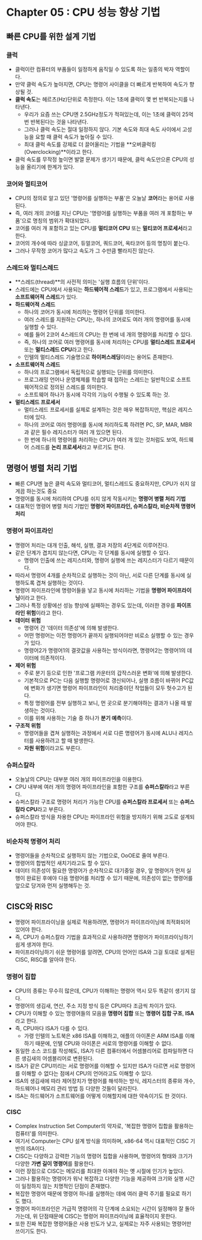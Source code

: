 # Chapter 05 : CPU 성능 향상 기법

## 빠른 CPU를 위한 설계 기법

### 클럭
- 클럭이란 컴퓨터의 부품들이 일정하게 움직일 수 있도록 하는 일종의 박자 역할이다.
- 만약 클럭 속도가 높아지면, CPU는 명령어 사이클을 더 빠르게 반복하여 속도가 향상될 것.
- **클럭 속도**는 헤르츠(Hz)단위로 측정한다. 이는 1초에 클럭이 몇 번 반복되는지를 나타낸다.
  - 우리가 요즘 쓰는 CPU엔 2.5GHz정도가 적혀있는데, 이는 1초에 클럭이 25억번 반복된다는 것을 나타낸다.
  - 그러나 클럭 속도는 절대 일정하지 않다. 기본 속도와 최대 속도 사이에서 고성능을 요할 때 클럭 속도가 높아질 수 있다.
  - 최대 클럭 속도를 강제로 더 끌어올리는 기법을 **오버클럭킹(Overclocking)**이라고 한다.
- 클럭 속도를 무작정 높이면 발열 문제가 생기기 때문에, 클럭 속도만으론 CPU의 성능을 올리기에 한계가 있다.

### 코어와 멀티코어
- CPU의 정의로 알고 있던 '명령어를 실행하는 부품'은 오늘날 **코어**라는 용어로 사용된다.
- 즉, 여러 개의 코어를 지닌 CPU는 '명령어를 실행하는 부품을 여러 개 포함하는 부품'으로 명칭의 범위가 확대되었다.
- 코어를 여러 개 포함하고 있는 CPU를 **멀티코어 CPU** 또는 **멀티코어 프로세서**라고 한다.
- 코어의 개수에 따라 싱글코어, 듀얼코어, 쿼드코어, 옥타코어 등의 명칭이 붙는다.
- 그러나 무작정 코어가 많다고 속도가 그 수만큼 빨라지진 않는다.

### 스레드와 멀티스레드
- **스레드(thread)**의 사전적 의미는 '실행 흐름의 단위'이다.
- 스레드에는 CPU에서 사용되는 **하드웨어적 스레드**가 있고, 프로그램에서 사용되는 **소프트웨어적 스레드**가 있다.
- **하드웨어적 스레드**
  - 하나의 코어가 동시에 처리하는 명령어 단위를 의미한다.
  - 여러 스레드를 지원하는 CPU는, 하나의 코어로도 여러 개의 명령어를 동시에 실행할 수 있다.
  - 예를 들어 2코어 4스레드의 CPU는 한 번에 네 개의 명령어를 처리할 수 있다.
  - 즉, 하나의 코어로 여러 명령어를 동시에 처리하는 CPU를 **멀티스레드 프로세서** 또는 **멀티스레드 CPU**라고 한다.
  - 인텔의 멀티스레드 기술명으로 **하이퍼스레딩**이라는 용어도 존재한다.
- **소프트웨어적 스레드**
  - 하나의 프로그램에서 독립적으로 실행되는 단위를 의미한다.
  - 프로그래밍 언어나 운영체제를 학습할 때 접하는 스레드는 일반적으로 소프트웨어적으로 정의된 스레드를 의미한다.
  - 소프트웨어 하나가 동시에 각각의 기능이 수행될 수 있도록 하는 것.
- **멀티스레드 프로세서**
  - 멀티스레드 프로세서를 실제로 설계하는 것은 매우 복잡하지만, 핵심은 레지스터에 있다.
  - 하나의 코어로 여러 명령어를 동시에 처리하도록 하려면 PC, SP, MAR, MBR과 같은 필수 레지스터가 여러 개 있으면 된다.
  - 한 번에 하나의 명령어를 처리하는 CPU가 여러 개 있는 것처럼도 보여, 하드웨어 스레드를 **논리 프로세서**라고 부르기도 한다.

## 명령어 병렬 처리 기법

- 빠른 CPU엔 높은 클럭 속도와 멀티코어, 멀티스레드도 중요하지만, CPU가 쉬지 않게끔 하는것도 중요
- 명령어를 동시에 처리하여 CPU를 쉬지 않게 작동시키는 **명령어 병렬 처리 기법**
- 대표적인 명령어 병렬 처리 기법인 **명령어 파이프라인, 슈퍼스칼라, 비순차적 명령어 처리**

### 명령어 파이프라인
- 명령어 처리는 대개 인출, 해석, 실행, 결과 저장의 4단계로 이루어진다.
- 같은 단계가 겹치지 않는다면, CPU는 각 단계를 동시에 실행할 수 있다.
  - 명령어 인출에 쓰는 레지스터와, 명령어 실행에 쓰는 레지스터가 다르기 때문이다.
- 따라서 명령어 4개를 순차적으로 실행하는 것이 아닌, 서로 다른 단계를 동시에 실행하도록 겹쳐 실행하는 것이다.
- 명령어 파이프라인에 명령어들을 넣고 동시에 처리하는 기법을 **명령어 파이프라이닝**이라고 한다.
- 그러나 특정 상황에선 성능 향상에 실패하는 경우도 있는데, 이러한 경우를 **파이프라인 위험**이라고 한다.
- **데이터 위험**
  - 명령어 간 '데이터 의존성'에 의해 발생한다.
  - 어떤 명령어는 이전 명령어가 끝까지 실행되어야만 비로소 실행할 수 있는 경우가 있다.
  - 명령어2가 명령어1의 결괏값을 사용하는 방식이라면, 명령어2는 명령어1의 데이터에 의존적이다.
- **제어 위험**
  - 주로 분기 등으로 인한 '프로그램 카운터의 갑작스러운 변화'에 의해 발생한다.
  - 기본적으로 PC는 다음 실행할 명령어로 갱신되어나, 실행 흐름이 바뀌어 PC값에 변화가 생기면 명령어 파이프라인이 처리중이던 작업들이 모두 헛수고가 된다.
  - 특정 명령어를 전부 실행하고 보니, 먼 곳으로 분기해야하는 결과가 나올 때 발생하는 것이다.
  - 이를 위해 사용하는 기술 중 하나가 **분기 예측**이다.
- **구조적 위험**
  - 명령어들을 겹쳐 실행하는 과정에서 서로 다른 명령어가 동시에 ALU나 레지스터를 사용하려고 할 때 발생한다.
  - **자원 위험**이라고도 부른다.

### 슈퍼스칼라
- 오늘날의 CPU는 대부분 여러 개의 파이프라인을 이용한다.
- CPU 내부에 여러 개의 명령어 파이프라인을 포함한 구조를 **슈퍼스칼라**라고 부른다.
- 슈퍼스칼라 구조로 명령어 처리가 가능한 CPU를 **슈퍼스칼라 프로세서** 또는 **슈퍼스칼라 CPU**라고 부른다.
- 슈퍼스칼라 방식을 차용한 CPU는 파이프라인 위험을 방지하기 위해 고도로 설계되어야 한다.

### 비순차적 명령어 처리
- 명령어들을 순차적으로 실행하지 않는 기법으로, OoOE로 줄여 부른다.
- 명령어의 합법적인 새치기라고도 할 수 있다.
- 데이터 의존성이 필요한 명령어가 순차적으로 대기중일 경우, 앞 명령어가 먼저 실행이 완료된 후에야 다음 명령어를 처리할 수 있기 때문에, 의존성이 없는 명령어를 앞으로 당겨와 먼저 실행해두는 것.

## CISC와 RISC
- 명령어 파이프라이닝을 실제로 적용하려면, 명령어가 파이프라이닝에 최적화되어 있어야 한다.
- 즉, CPU가 슈퍼스칼라 기법을 효과적으로 사용하려면 명령어가 파이프라이닝하기 쉽게 생겨야 한다.
- 파이프라이닝하기 쉬운 명령어를 알려면, CPU의 언어인 ISA와 그걸 토대로 설계된 CISC, RISC를 알아야 한다.

### 명령어 집합
- CPU의 종류는 무수히 많은데, CPU가 이해하는 명령어 역시 모두 똑같이 생기지 않다.
- 명령어의 생김새, 연산, 주소 지정 방식 등은 CPU마다 조금씩 차이가 있다.
- CPU가 이해할 수 있는 명령어들의 모음을 **명령어 집합** 또는 **명령어 집합 구조**, **ISA**라고 한다.
- 즉, CPU마다 ISA가 다를 수 있다.
  - 가령 인텔의 노트북은 x86 ISA를 이해하고, 애플의 아이폰은 ARM ISA를 이해하기 때문에, 인텔 CPU와 아이폰은 서로의 명령어를 이해할 수 없다.
- 동일한 소스 코드를 작성해도, ISA가 다른 컴퓨터에서 어셈블리어로 컴파일하면 다른 생김새의 어셈블리어로 변환된다.
- ISA가 같은 CPU끼리는 서로 명령어를 이해할 수 있지만 ISA가 다르면 서로 명령어를 이해할 수 없다는 점에서 CPU의 언어라고도 이해할 수 있다.
- ISA의 생김새에 따라 제어장치가 명령어를 해석하는 방식, 레지스터의 종류와 개수, 하드웨어나 메모리 관리 방법 등 다양한 것들이 달라진다.
- ISA는 하드웨어가 소프트웨어를 어떻게 이해할지에 대한 약속이기도 한 것이다.

### CISC
- Complex Instruction Set Computer의 약자로, '복잡한 명령어 집합을 활용하는 컴퓨터'를 의미한다.
- 여기서 Computer는 CPU 설계 방식을 의미하며, x86-64 역시 대표적인 CISC 기반의 ISA이다.
- CISC는 다양하고 강력한 기능의 명령어 집합을 사용하며, 명령어의 형태와 크기가 다양한 **가변 길이 명령어**를 활용한다.
- 이런 장점으로 CISC는 메모리를 최대한 아껴야 하는 옛 시절에 인기가 높았다.
- 그러나 활용하는 명령어가 워낙 복잡하고 다양한 기능을 제공하여 크기와 실행 시간이 일정하지 않는 치명적인 단점이 존재했다.
- 복잡한 명령어 때문에 명령어 하나를 실행하는 데에 여러 클럭 주기를 필요로 하기도 했다.
- 명령어 파이프라인은 가급적 명령어의 각 단계에 소요되는 시간이 일정해야 잘 돌아가는데, 위 단점때문에 CISC는 명령어 파이프라이닝에 효율적이지 못한다.
- 또한 진짜 복잡한 명령어들은 사용 빈도가 낮고, 실제로는 자주 사용되는 명령어만 쓰이기도 한다.

